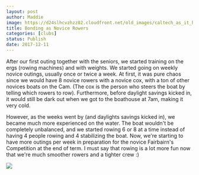 ```yaml
---
layout: post
author: Maddie
image: https://d24slhcvzhzz82.cloudfront.net/old_images/caltech_as_it_happens/6a0105349b8251970b01b7c936abb6970b.jpg
title: Bonding as Novice Rowers
categories: [clubs]
status: Publish
date: 2017-12-11
---
```


After our first outing together with the seniors, we started training on the ergs (rowing machines) and with weights. We started going on weekly novice outings, usually once or twice a week. At first, it was pure chaos since we would have 8 novice rowers with a novice cox, with a ton of other novices boats on the Cam. (The cox is the person who steers the boat by telling which rowers to row). Furthermore, before daylight savings kicked in, it would still be dark out when we got to the boathouse at 7am, making it very cold.

However, as the weeks went by (and daylights savings kicked in), we became much more experienced on the water. The boat wouldn't be completely unbalanced, and we started rowing 6 or 8 at a time instead of having 4 people rowing and 4 stabilizing the boat. Now, we're starting to have more outings per week in preparation for the novice Fairbairn's Competition at the end of term. I must say that rowing is a lot more fun now that we're much smoother rowers and a tighter crew :)


![](https://d24slhcvzhzz82.cloudfront.net/old_images/caltech_as_it_happens/6a0105349b8251970b01b7c936abbc970b.jpg)
